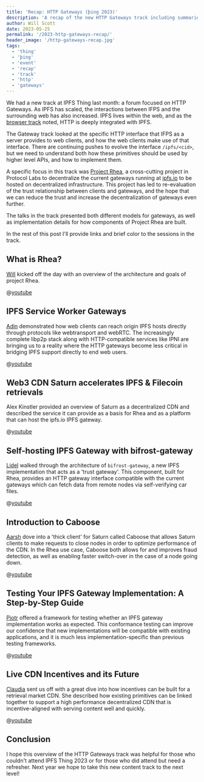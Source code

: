 ```yaml
---
title: 'Recap: HTTP Gateways (þing 2023)'
description: 'A recap of the new HTTP Gateways track including summaries, links, and videos.'
author: Will Scott
date: 2023-05-25
permalink: '/2023-http-gateways-recap/'
header_image: '/http-gateways-recap.jpg'
tags:
  - 'thing'
  - 'þing'
  - 'event'
  - 'recap'
  - 'track'
  - 'http'
  - 'gateways'
---
```


We had a new track at IPFS Thing last month: a forum focused on HTTP Gateways. As IPFS has scaled, the interactions between IFPS and the surrounding web has also increased. IPFS lives within the web, and as the [browser track](https://blog.ipfs.tech/2023-ipfs-thing-web-track/) noted, HTTP is deeply integrated with IPFS.

The Gateway track looked at the specific HTTP interface that IFPS as a server provides to web clients, and how the web clients make use of that interface. There are continuing pushes to evolve the interface `/ipfs/<cid>`, but we need to understand both how these primitives should be used by higher level APIs, and how to implement them.

A specific focus in this track was [Project Rhea](https://pl-strflt.notion.site/Project-Rhea-decentralized-IPFS-gateway-3d5906e7a0d84bea800d5920005dfea6), a cross-cutting project in Protocol Labs to decentralize the current gateways running at [ipfs.io](https://ipfs.io) to be hosted on decentralized infrastructure. This project has led to re-evaluation of the trust relationship between clients and gateways, and the hope that we can reduce the trust and increase the decentralization of gateways even further.

The talks in the track presented both different models for gateways, as well as implementation details for how components of Project Rhea are built.

In the rest of this post I'll provide links and brief color to the sessions in the track.

## What is Rhea?

[Will](https://wills.co.tt) kicked off the day with an overview of the architecture and goals of project Rhea.

@[youtube](0eJd2aqqSy8)

## IPFS Service Worker Gateways

[Adin](https://github.com/aschmahmann) demonstrated how web clients can reach origin IPFS hosts directly through protocols like webtransport and webRTC. The increasingly complete libp2p stack along with HTTP-compatible services like IPNI are bringing us to a reality where the HTTP gateways become less critical in bridging IPFS support directly to end web users.

@[youtube](MRIyWXy0ZRc)

## Web3 CDN Saturn accelerates IPFS & Filecoin retrievals

Alex Kinstler provided an overview of Saturn as a decentralized CDN and described the service it can provide as a basis for Rhea and as a platform that can host the ipfs.io IPFS gateway.

@[youtube](f9iUTLtPtKY)

## Self-hosting IPFS Gateway with bifrost-gateway

[Lidel](https://github.com/lidel) walked through the architecture of `bifrost-gateway`, a new IPFS implementation that acts as a 'trust gateway'. This component, built for Rhea, provides an HTTP gateway interface compatible with the current gateways which can fetch data from remote nodes via self-verifying car files.

@[youtube](xhJPz_efAQE)

## Introduction to Caboose

[Aarsh](https://github.com/aarshkshah1992/) dove into a 'thick client' for Saturn called Caboose that allows Saturn clients to make requests to close nodes in order to optimize performance of the CDN. In the Rhea use case, Caboose both allows for and improves fraud detection, as well as enabling faster switch-over in the case of a node going down.

@[youtube](z7a9E735l3Y)

## Testing Your IPFS Gateway Implementation: A Step-by-Step Guide

[Piotr](https://github.com/galargh) offered a framework for testing whether an IPFS gateway implementation works as expected. This conformance testing can improve our confidence that new implementations will be compatible with existing applications, and it is much less implementation-specific than previous testing frameworks.

@[youtube](PmIf77thO_c_)

## Live CDN Incentives and its Future

[Claudia](http://w.laudiacay.cool/) sent us off with a great dive into how incentives can be built for a retrieval market CDN. She described how existing primitives can be linked together to support a high performance decentralized CDN that is incentive-aligned with serving content well and quickly.

@[youtube](yrrAjR03TsU)

## Conclusion

I hope this overview of the HTTP Gateways track was helpful for those who couldn't attend IPFS Thing 2023 or for those who did attend but need a refresher. Next year we hope to take this new content track to the next level!
